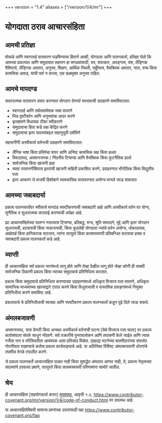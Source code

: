 +++
version = "1.4"
aliases = ["/version/1/4/mr"]
+++

# योगदाता ठराव आचारसंहिता

## आमची प्रतिज्ञा

मोकळे आणि स्वागतार्ह वातावरण घडविण्याचा हिताने आम्ही, योगदाता आणि पालनकर्ता,
प्रतिज्ञा घेतो कि आमच्या प्रकल्पात आणि समुदायात सहभाग हा सगळ्यांसाठी, वय,
शवाकार, अपङ्गत्व, वंश, लैङ्गिक वैशिष्ट्ये, लैङ्गिक अवतार, अनुभव, शिक्षण, आर्थिक
स्थिती, राष्ट्रीयत्व, वैयक्तिक अवतार, जात, पन्थ किंवा कामसिक आवड, यांची पर्वा न
करता, एक छळमुक्त अनुभव राहिल.

## आमचे मापदण्ड
सकारात्मक वातावरण तयार करण्यात योगदान देणार्या स्वभावाची उदाहरणे समाविष्टतात:

* स्वागतार्ह आणि सर्वसमावेशक भाषा वापरणे
* भिन्न दृष्टीकोन आणि अनुभवांचा आदर करणे
* कृतज्ञपणे विधायक टीका स्वीकारणे
* समुदायाचा हिता कडे लक्ष केंद्रित करणे
* समुदायाचा इतर सदस्यांबद्दल सहानुभूती दर्शविणे

सहभागींनी अस्वीकार्य वर्तनाची उदाहरणे समाविष्टतात:

* लैंगिक भाषा किंवा प्रतिमेचा वापर आणि अनिष्ट कामसिक लक्ष किंवा हल्ला
* विवादस्पद, अपमानजनक / निंदनीय टिप्पण्या आणि वैयक्तिक किंवा कुटनैतिक हल्ले
* सार्वजनिक किंवा खाजगी छळ
* स्पष्ट परवानगीशिवाय इतरांची खाजगी माहिती प्रकाशित करणे, उदाहरणात भौगोलिक
  किंवा विद्युतीय पत्ता
* इतर आचरण जे वाजवी हिशोबाने व्यावसायिक वातावरणात अयोग्य मानले जाऊ शकतात

## आमच्या जबाबदार्या

प्रकल्प पालनकर्तांवर स्वीकार्य मानदंड स्पष्टीकरणाची जबाबदारी आहे आणि अस्वीकार्य
वर्तन वर योग्य, सुनैतिक व सुधारात्मक कारवाई करण्याची अपेक्षा आहे.

ह्या आचारसम्हितेच्या सलग्न नसल्यास टिप्पण्या, प्रतिबद्ध, मन्त्र, श्रुति सम्पादने, मुद्दे
आणि इतर योगदान सुधारायची, हटवायची किंवा नाकारायची, किंवा कुठलेही
योगदाता ज्यांचे वर्तन अयोग्य, धोकादायक, आक्षेपार्ह किंवा हानिकारक वाटतात, त्यांना
तात्पुर्ता किंवा कायमस्वरुपी प्रतिबन्धित करायचा हक्क व जवाबदारी प्रकल्प पालनकर्तां
कडे आहे.

## व्याप्ती

ही आचारसंहिता सर्व प्रकल्प जागांमध्ये लागू होते आणि तेव्हा देखील लागू होते जेव्हा
कोणी ही व्यक्ती सार्वजनिक ठिकाणी प्रकल्प किंवा त्याच्या समुदायाचे प्रतिनिधित्व करतात.

प्रकल्प किंवा समुदायाचे प्रतिनिधित्व करण्याच्या उदाहरणांमध्ये अधिकृत विजपत्र पत्ता
वापरणे, अधिकृत सामाजिक माध्यमांच्या खात्याद्वारे टपाल करणे किंवा विधुताभासी व
वास्तविक प्रसङ्गांमध्ये नियुक्त प्रतिनिधीत्व करणे समाविष्ट आहे.

प्रकलापाचे चे प्रतिनिधीत्वची व्याख्या आणि स्पष्टीकरण प्रकल्प पालनकर्तां कडून
पुढे दिले जाऊ शकते.

## अंमलबजावणी

अपमानास्पद, त्रास देणारी किंवा अन्यथा अस्वीकार्य वर्तनांची घटना [येथे विजपत्र पत्ता
घाला] वर प्रकल्प कार्यसंघाला संपर्क साधून नोंदवणे. सर्व तक्रारींचे पुनरावलोकन आणि
तपासणी केले जाईल आणि त्यास गर्जेला भाग व परिस्थितीला आवश्यक असा प्रतिसाद
मिळेल. एखाद्या घटनेच्या बातमीदारांच्या संदर्भात गोपनीयता राखण्याचे कर्तव्य प्रकल्प
कार्यसङ्घाचे आहे. या अतिरिक्त विशिष्ट अंमलबजावणी धोरणांचे तपशील वेगळे टपालीत करणे.

जे प्रकल्प पालनकर्ते आचारसंहिता पाळत नाही किंवा सुश्रद्धेत अंमलात आणत नाही, ते,
प्रकल्प नेतृत्वच्या सदस्यांने ठरवल्या प्रमाणे, तात्पुरते किंवा कायमस्वरूपी परिणामांना
सामोरे जातील.

## श्रेय

ही आचारसंहिता [सहयोगकर्ता करार] [मुख्यपृष्ठ], आवृत्ती १.४,
https://www.contributor-covenant.org/mr/version/1/4/code-of-conduct.html वर उपलब्ध आहे.

[मुख्यपृष्ठ]: https://www.contributor-covenant.org

या आचारसंहितेविषयी सामान्य प्रश्नांच्या उत्तरांसाठी पहा
https://www.contributor-covenant.org/faq
